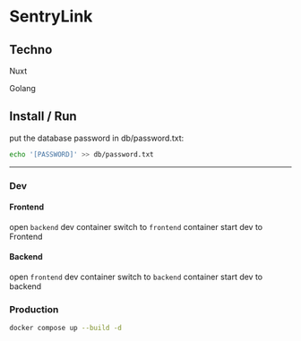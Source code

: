 # SentryLink

## Techno

Nuxt

Golang

## Install / Run

put the database password in db/password.txt:

```bash
echo '[PASSWORD]' >> db/password.txt
```
****
### Dev

#### Frontend

open `backend` dev container
switch to `frontend` container
start dev to Frontend

#### Backend

open `frontend` dev container
switch to `backend` container
start dev to backend

### Production

```bash
docker compose up --build -d
```
